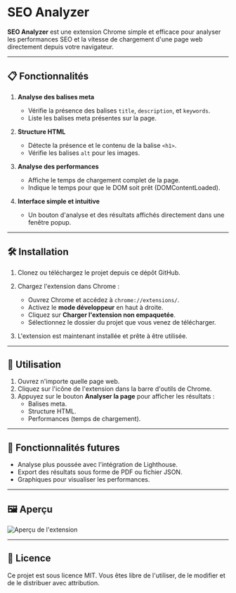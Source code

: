 # SEO Analyzer

**SEO Analyzer** est une extension Chrome simple et efficace pour analyser les performances SEO et la vitesse de chargement d'une page web directement depuis votre navigateur.

---

## 📋 Fonctionnalités

1. **Analyse des balises meta**  
   - Vérifie la présence des balises `title`, `description`, et `keywords`.
   - Liste les balises meta présentes sur la page.

2. **Structure HTML**  
   - Détecte la présence et le contenu de la balise `<h1>`.  
   - Vérifie les balises `alt` pour les images.

3. **Analyse des performances**  
   - Affiche le temps de chargement complet de la page.  
   - Indique le temps pour que le DOM soit prêt (DOMContentLoaded).  

4. **Interface simple et intuitive**  
   - Un bouton d'analyse et des résultats affichés directement dans une fenêtre popup.

---

## 🛠️ Installation

1. Clonez ou téléchargez le projet depuis ce dépôt GitHub.  

2. Chargez l'extension dans Chrome :  
   - Ouvrez Chrome et accédez à `chrome://extensions/`.  
   - Activez le **mode développeur** en haut à droite.  
   - Cliquez sur **Charger l'extension non empaquetée**.  
   - Sélectionnez le dossier du projet que vous venez de télécharger.  

3. L'extension est maintenant installée et prête à être utilisée.  

---

## 📖 Utilisation

1. Ouvrez n'importe quelle page web.  
2. Cliquez sur l'icône de l'extension dans la barre d'outils de Chrome.  
3. Appuyez sur le bouton **Analyser la page** pour afficher les résultats :  
   - Balises meta.  
   - Structure HTML.  
   - Performances (temps de chargement).  

---

## 🌟 Fonctionnalités futures

- Analyse plus poussée avec l'intégration de Lighthouse.  
- Export des résultats sous forme de PDF ou fichier JSON.  
- Graphiques pour visualiser les performances.  

---

## 🖼️ Aperçu

![Aperçu de l'extension](https://github.com/Kertie2/Seo-Analyser/internal/img/screen.png](https://github.com/Kertie2/Seo-Analyser/blob/main/internal/img/image_2024-11-25_213657099.png?raw=true))

---

## 📜 Licence

Ce projet est sous licence MIT. Vous êtes libre de l'utiliser, de le modifier et de le distribuer avec attribution.  
